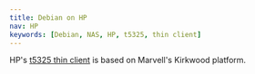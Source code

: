 ```yaml
---
title: Debian on HP
nav: HP
keywords: [Debian, NAS, HP, t5325, thin client]
---
```


HP's <a href = "t5325/">t5325 thin client</a> is based on Marvell's Kirkwood
platform.


